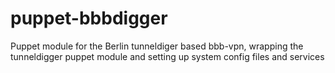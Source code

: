 # puppet-bbbdigger
Puppet module for the Berlin tunneldiger based bbb-vpn, wrapping the tunneldigger puppet module and setting up system config files and services 
